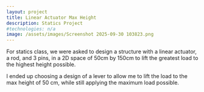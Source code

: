 ```yaml
---
layout: project
title: Linear Actuator Max Height
description: Statics Project
#technologies: n/a
image: /assets/images/Screenshot 2025-09-30 103823.png
---
```


For statics class, we were asked to design a structure with a linear actuator, a rod, and 3 pins, in a 2D space of 50cm by 150cm to lift the greatest load to the highest height possible.

I ended up choosing a design of a lever to allow me to lift the load to the max height of 50 cm, while still applying the maximum load possible.